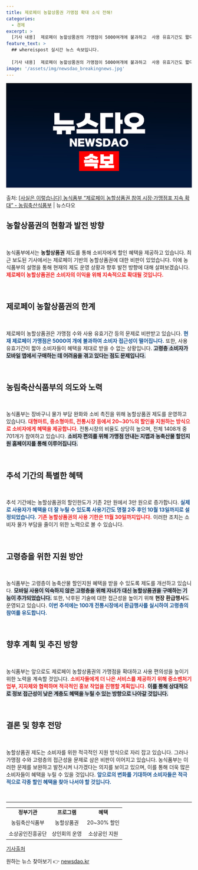 ```yaml
---
title: 제로페이 농할상품권 가맹점 확대 소식 전해!
categories:
  - 경제
excerpt: >
  [기사 내용]  제로페이 농할상품권의 가맹점이 5000여개에 불과하고  사용 유효기간도 짧다.  모바일앱에서…
feature_text: >
  ## whereispost 실시간 뉴스 속보입니다.

  [기사 내용]  제로페이 농할상품권의 가맹점이 5000여개에 불과하고  사용 유효기간도 짧다.  모바일앱에서…
image: '/assets/img/newsdao_breakingnews.jpg'
---
```


![뉴스다오 속보](/assets/img/newsdao_breakingnews.jpg)

<p>출처: <a href="https://newsdao.kr/1998" rel="dofollow">[사실은 이렇습니다] 농식품부 “제로페이 농할상품권 참여 시장·가맹점포 지속 확대” - 농림축산식품부</a> | 뉴스다오</p>

<h2 data-ke-size="size26">농할상품권의 현황과 발전 방향</h2>

<p data-ke-size="size16">&nbsp;</p>

농식품부에서는 **농할상품권** 제도를 통해 소비자에게 할인 혜택을 제공하고 있습니다. 최근 보도된 기사에서는 제로페이 기반의 농할상품권에 대한 비판이 있었습니다. 이에 농식품부의 설명을 통해 현재의 제도 운영 상황과 향후 발전 방향에 대해 살펴보겠습니다. <b><span style="color: #ee2323;">제로페이 농할상품권은 소비자의 이익을 위해 지속적으로 확대될 것입니다.</span></b> 

<p data-ke-size="size16">&nbsp;</p>

<h2 data-ke-size="size26">제로페이 농할상품권의 한계</h2>

<p data-ke-size="size16">&nbsp;</p>

제로페이 농할상품권은 가맹점 수와 사용 유효기간 등의 문제로 비판받고 있습니다. <b><span style="color: #1a5490;">현재 제로페이 가맹점은 5000여 개에 불과하여 소비자 접근성이 떨어집니다.</span></b> 또한, 사용 유효기간이 짧아 소비자들이 혜택을 제대로 받을 수 없는 상황입니다.  <b><span style="background-color: #21538527;">고령층 소비자가 모바일 앱에서 구매하는 데 어려움을 겪고 있다는 점도 문제입니다.</span></b>

<p data-ke-size="size16">&nbsp;</p>

<h2 data-ke-size="size26">농림축산식품부의 의도와 노력</h2>

<p data-ke-size="size16">&nbsp;</p>

농식품부는 장바구니 물가 부담 완화와 소비 촉진을 위해 농할상품권 제도를 운영하고 있습니다. <b><span style="color: #ee2323;">대형마트, 중소형마트, 전통시장 등에서 20~30%의 할인을 지원하는 방식으로 소비자에게 혜택을 제공합니다.</span></b> 전통시장의 비율도 상당히 높으며, 전체 1408개 중 701개가 참여하고 있습니다. <b><span style="background-color: #21538527;">소비자 편의를 위해 가맹점 안내는 지맵과 농축산물 할인지원 홈페이지를 통해 이루어집니다.</span></b>

<p data-ke-size="size16">&nbsp;</p>

<h2 data-ke-size="size26">추석 기간의 특별한 혜택</h2>

<p data-ke-size="size16">&nbsp;</p>

추석 기간에는 농할상품권의 할인한도가 기존 2만 원에서 3만 원으로 증가합니다. <b><span style="color: #1a5490;">실제로 사용자가 혜택을 더 잘 누릴 수 있도록 사용기간도 명절 2주 후인 10월 13일까지로 설정되었습니다.</span></b> <b><span style="color: #ee2323;">기존 농할상품권의 사용 기한은 11월 30일까지입니다.</span></b> 이러한 조치는 소비자 물가 부담을 줄이기 위한 노력으로 볼 수 있습니다.

<p data-ke-size="size16">&nbsp;</p>

<h2 data-ke-size="size26">고령층을 위한 지원 방안</h2>

<p data-ke-size="size16">&nbsp;</p>

농식품부는 고령층이 농축산물 할인지원 혜택을 받을 수 있도록 제도를 개선하고 있습니다. <b><span style="background-color: #21538527;">모바일 사용이 익숙하지 않은 고령층을 위해 자녀가 대신 농할상품권을 구매하는 기능이 추가되었습니다.</span></b> 또한, 낙후된 기술에 대한 접근성을 높이기 위해 **현장 환급행사**도 운영되고 있습니다. <b><span style="color: #1a5490;">이번 추석에는 100개 전통시장에서 환급행사를 실시하여 고령층의 참여를 유도합니다.</span></b>

<p data-ke-size="size16">&nbsp;</p>

<h2 data-ke-size="size26">향후 계획 및 추진 방향</h2>

<p data-ke-size="size16">&nbsp;</p>

농식품부는 앞으로도 제로페이 농할상품권의 가맹점을 확대하고 사용 편의성을 높이기 위한 노력을 계속할 것입니다. <b><span style="color: #ee2323;">소비자들에게 더 나은 서비스를 제공하기 위해 중소벤처기업부, 지자체와 협력하며 적극적인 홍보 작업을 진행할 계획입니다.</span></b> <b><span style="background-color: #21538527;">이를 통해 상대적으로 정보 접근성이 낮은 계층도 혜택을 누릴 수 있는 방향으로 나아갈 것입니다.</span></b>

<p data-ke-size="size16">&nbsp;</p>

<h2 data-ke-size="size26">결론 및 향후 전망</h2>

<p data-ke-size="size16">&nbsp;</p>

농할상품권 제도는 소비자를 위한 적극적인 지원 방식으로 자리 잡고 있습니다. 그러나 가맹점 수와 고령층의 접근성을 문제로 삼은 비판이 이어지고 있습니다. 농식품부는 이러한 문제를 보완하고 발전시켜 나가겠다는 의지를 보이고 있으며, 이를 통해 더욱 많은 소비자들이 혜택을 누릴 수 있을 것입니다. <b><span style="color: #1a5490;">앞으로의 변화를 기대하며 소비자들은 적극적으로 각종 할인 혜택을 찾아 나서야 할 것입니다.</span></b>

<p data-ke-size="size16">&nbsp;</p>

<hr>

<table style="width: 100%;">
    <tbody>
        <tr>
            <td style="text-align: center; height: 17px;"><b>정부기관</b></td>
            <td style="text-align: center; height: 17px;"><b>프로그램</b></td>
            <td style="text-align: center; height: 17px;"><b>혜택</b></td>
        </tr>
        <tr style="height: 25px;">
            <td style="text-align: center; height: 25px;">농림축산식품부</td>
            <td style="text-align: center; height: 25px;">농할상품권</td>
            <td style="text-align: center; height: 25px;">20~30% 할인</td>
        </tr>
        <tr style="height: 25px;">
            <td style="text-align: center; height: 25px;">소상공인진흥공단</td>
            <td style="text-align: center; height: 25px;">상인회의 운영</td>
            <td style="text-align: center; height: 25px;">소상공인 지원</td>
        </tr>
    </tbody>
</table>

<p data-ke-size="size16"><a href="https://newsdao.kr/1998">기사출처</a></p> 

원하는 뉴스 찾아보기 👉 <a href="https://newsdao.kr" rel="dofollow">newsdao.kr</a>


